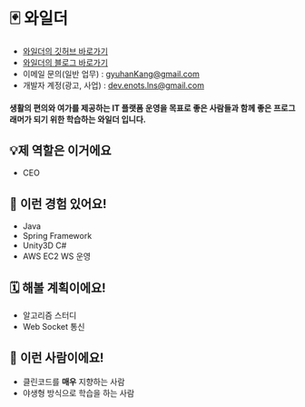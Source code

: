 # 🃏 와일더

- [와일더의 깃허브 바로가기](https://github.com/lns13301)
- [와일더의 블로그 바로가기](https://lns13301.github.io/github-blog/)
- 이메일 문의(일반 업무) : gyuhanKang@gmail.com
- 개발자 계정(광고, 사업) : dev.enots.lns@gmail.com

#### 생활의 편의와 여가를 제공하는 IT 플랫폼 운영을 목표로 좋은 사람들과 함께 좋은 프로그래머가 되기 위한 학습하는 와일더 입니다.


## 💡제 역할은 이거에요
- CEO



## 📝 이런 경험 있어요!

- Java
- Spring Framework
- Unity3D C#
- AWS EC2 WS 운영



## 🗓 해볼 계획이에요!

- 알고리즘 스터디
- Web Socket 통신



## 💪 이런 사람이에요!

- 클린코드를 <b>매우</b> 지향하는 사람
- 야생형 방식으로 학습을 하는 사람